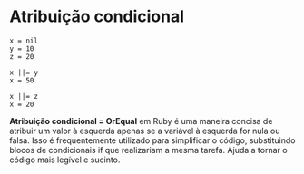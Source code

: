 # Atribuição condicional

    x = nil
    y = 10
    z = 20 
    
    x ||= y
    x = 50
    
    x ||= z
    x = 20

**Atribuição condicional = OrEqual**  em Ruby é uma maneira concisa de atribuir um valor à esquerda apenas se a variável à esquerda for nula ou falsa. Isso é frequentemente utilizado para simplificar o código, substituindo blocos de condicionais if que realizariam a mesma tarefa. Ajuda a tornar o código mais legível e sucinto.